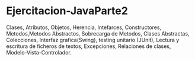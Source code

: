 # Ejercitacion-JavaParte2
Clases, Atributos, Objetos, Herencia, Intefarces, Constructores, Metodos,Metodos Abstractos, Sobrecarga de Metodos,
Clases Abstractas, Colecciones, Interfaz grafica(Swing), testing unitario (JUnit),
Lectura y escritura de ficheros de textos, Excepciones, Relaciones de clases, Modelo-Vista-Controlador.
